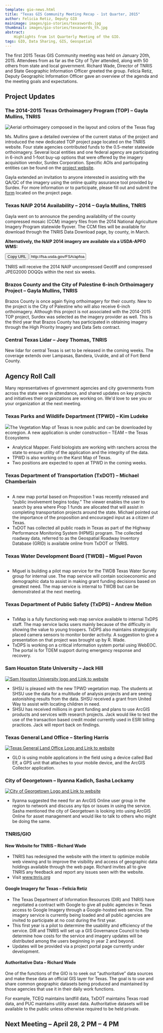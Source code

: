 ```yaml
---
template: gio-news.html
title: "Texas GIS Community Meeting Recap - 1st Quarter, 2015"
author: Felicia Retiz, Deputy GIO
mainimage: images/gio-stories/texaswords.jpg
thumbnail: images/gio-stories/texaswords_th.jpg
abstract:
    Highlights from 1st Quarterly Meeting of the GIO. 
tags: GIO, Data Sharing, GIS, Geospatial
---
```


<p class="lead">The first 2015 Texas GIS Community meeting was held on January 20th, 2015. Attendees from as far as the City of Tyler attended, along with 50 others from state and local government. Richard Wade, Director of TNRIS and State Geographic Information Officer greeted the group. Felicia Retiz, Deputy Geographic Information Officer gave an overview of the agenda and the meeting goals and expectations.</p>

## Project Updates

### The 2014-2015 Texas Orthoimagery Program (TOP) – Gayla Mullins, TNRIS

<img class="img-responsive" alt="Aerial orthoimagery composed in the layout and colors of the Texas flag" src="images/ortho_flag_blank.jpg">

Ms. Mullins gave a detailed overview of the current status of the project and introduced the new dedicated TOP project page located on the TNRIS website. Four state agencies contributed funds to the 0.5-meter statewide orthoimagery. Several local entities and one federal agency are participating in 6-inch and 1-foot buy-up options that were offered by the imagery acquisition vendor, Surdex Corporation. Specific AOIs and participating entities can be found on the [project website](2015-statewide-orthoimagery-project).

Gayla extended an invitation to anyone interested in assisting with the QA/QC of the imagery using the online quality assurance tool provided by Surdex. For more information or to participate, please fill out and submit the [form](https://tnris.org/2015-statewide-orthoimagery-project/#contact-pm) located on the project page.

### Texas NAIP 2014 Availability – 2014 – Gayla Mullins, TNRIS

Gayla went on to announce the pending availability of the county compressed mosaic (CCM) imagery files from the 2014 National Agriculture Imagery Program statewide flyover. The CCM files will be available for download through the TNRIS Data Download page, by county, in March. 

**Alternatively, the NAIP 2014 imagery are available via a USDA-APFO WMS:**

<p>
<div class="input-group copy-url-container">
      <span class="input-group-btn">
    <button class="btn btn-tnris copy-url-btn" type="button">
      <i class="fa fa-clipboard"></i> Copy URL
    </button>
  </span>
  <input class="wms-url copy-url-input form-control" type="text" readonly value="http://fsa.usda.gov/FSA/apfoapp?area=home&subject=prog&topic=nai">
</div>
</p>

TNRIS will receive the 2014 NAIP uncompressed Geotiff and compressed JPEG2000 DOQQs within the next six weeks.

### Brazos County and the City of Palestine 6-inch Orthoimagery Project – Gayla Mullins, TNRIS

Brazos County is once again flying orthoimagery for their county. New to the project is the City of Palestine who will also receive 6-inch orthoimagery. Although this project is not associated with the 2014-2015 TOP project, Surdex was selected as the imagery provider as well. This is the third year that Brazos County has participated in obtaining imagery through the High Priority Imagery and Data Sets contract.

### Central Texas Lidar – Joey Thomas, TNRIS

New lidar for central Texas is set to be released in the coming weeks. The coverage extends over Lampasas, Bandera, Uvalde, and all of Fort Bend County.

## Agency Roll Call

<p class="lead">Many representatives of government agencies and city governments from across the state were in attendance, and shared updates on key projects and initiatives their organizations are working on. We'd love to see you or your organization at the next meeting.</p>

### Texas Parks and Wildlife Department (TPWD) – Kim Ludeke 
<a href=""><img class="pull-right" src="images/gio-stories/logos/tpwd_logo.jpg"></a>The Vegetation Map of Texas is now public and can be downloaded by ecoregion. A new application is under construction – TEAM – the Texas Ecosystems 
- Analytical Mapper. Field biologists are working with ranchers across the state to ensure utility of the application and the integrity of the data.
- TPWD is also working on the Karst Map of Texas.
- Two positions are expected to open at TPWD in the coming weeks.

### Texas Department of Transportation (TxDOT) – Michael Chamberlain
<a href=""><img class="pull-right" alt="" src="images/gio-stories/logos/txdot_logo.jpg"></a>
- A new map portal based on Proposition 1 was recently released and “public involvement begins today.” The viewer enables the user to search by area where Prop 1 funds are allocated that will assist in completing transportation projects around the state. Michael pointed out the importance of the proposition and encouraged input as a citizen of Texas.
- TxDOT has collected all public roads in Texas as part of the Highway Performance Monitoring System (HPMS) program. The collected roadway data, referred to as the Geospatial Roadway Inventory Database (GRID) is available online from TxDOT or TNRIS.

### Texas Water Development Board (TWDB) – Miguel Pavon
<a href=""><img class="pull-right" alt="" src="images/gio-stories/logos/twdb_logo.jpg"></a>
- Miguel is building a pilot map service for the TWDB Texas Water Survey group for internal use. The map service will contain socioeconomic and demographic data to assist in making grant funding decisions based on greatest need. The map service is internal to TWDB but can be demonstrated at the next meeting.

### Texas Department of Public Safety (TxDPS) – Andrew Mellon
<a href=""><img class="pull-right" alt="" src="images/gio-stories/logos/tx_dps_logo.jpg"></a>
- TxMap is a fully functioning web map service available to internal TxDPS staff. The map service lacks users mainly because of the difficulty in showing the value to young troopers. TxDPS also maintains strategically placed camera sensors to monitor border activity. A suggestion to give a presentation on that project was brought up by R. Wade. 
- TxDPS is working on a critical information system portal using WebEOC. The portal is for TDEM support during emergency response and recovery.

### Sam Houston State University – Jack Hill
<a href="http://www.shsu.edu/"><img class="pull-right" alt="Sam Houston University logo and Link to website" src="images/gio-stories/logos/samhouston_logo.jpg"></a>
- SHSU is pleased with the new TPWD vegetation map. The students at SHSU use the data for a multitude of analysis projects and are seeing astonishing results from the data. SHSU received a grant from United Way to assist with locating children in need.
- SHSU has received millions in grant funding and plans to use ArcGIS products and services with research projects. Jack would like to test the use of the transaction based credit model currently used in ESRI billing practices. Jack will report back on findings.

### Texas General Land Office – Sterling Harris 
<a href="http://www.glo.texas.gov/"><img class="pull-right" alt="Texas General Land Office Logo and Link to website" src="images/gio-stories/logos/tx_glo_logo.jpg"></a>
- GLO is using mobile applications in the field using a device called Bad Elf, a GPS unit that attaches to your mobile device, and the ArcGIS Collector application.

### City of Georgetown – Ilyanna Kadich, Sasha Lockamy
<a href="https://georgetown.org/"><img class="pull-right" alt="City of Georgetown Logo and Link to website" src="images/gio-stories/logos/georgetown_logo.jpg"></a>
- Ilyanna suggested the need for an ArcGIS Online user group in the region to network and discuss any tips or issues in using the service. Sasha mentioned the city of Georgetown is looking into using ArcGIS Online for asset management and would like to talk to others who might be doing the same.

### TNRIS/GIO 

#### New Website for TNRIS – Richard Wade
- TNRIS has redesigned the website with the intent to optimize mobile web viewing and to improve the visibility and access of geographic data holdings available through the web page. Richard invites all to give TNRIS any feedback and report any issues seen with the website. 
- Visit www.tnris.org

#### Google Imagery for Texas – Felicia Retiz

- The Texas Department of Information Resources (DIR) and TNRIS have negotiated a contract with Google to give all public agencies in Texas access to Google Imagery through a Google-hosted web service. The imagery service is currently being loaded and all public agencies are invited to participate at no cost during the first year. 
- This first year is a pilot to determine the usability and efficiency of the service. DIR and TNRIS will set up a GIS Governance Council to help determine how costs for the service and imagery updates will be distributed among the users beginning in year 2 and beyond. 
- Updates will be provided via a project portal page currently under development.

#### Authoritative Data – Richard Wade

One of the functions of the GIO is to seek out “authoritative” data sources and make these data an official GIS layer for Texas. The goal is to use and share common geographic datasets being produced and maintained by those agencies that use it in their daily work functions. 

For example, TCEQ maintains landfill data, TxDOT maintains Texas road data, and PUC maintains utility asset data. Authoritative datasets will be available to the public unless otherwise required to be held private.

## Next Meeting – April 28, 2 PM – 4 PM
